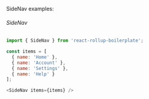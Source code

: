 SideNav examples:

###### SideNav
```js
import { SideNav } from 'react-rollup-boilerplate';

const items = [
  { name: 'Home' },
  { name: 'Account' },
  { name: 'Settings' },
  { name: 'Help' }
];

<SideNav items={items} />
```
